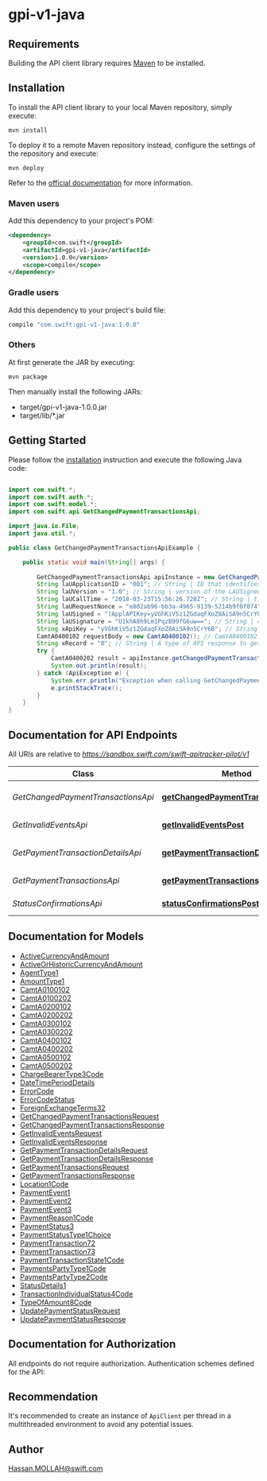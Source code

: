 # gpi-v1-java

## Requirements

Building the API client library requires [Maven](https://maven.apache.org/) to be installed.

## Installation

To install the API client library to your local Maven repository, simply execute:

```shell
mvn install
```

To deploy it to a remote Maven repository instead, configure the settings of the repository and execute:

```shell
mvn deploy
```

Refer to the [official documentation](https://maven.apache.org/plugins/maven-deploy-plugin/usage.html) for more information.

### Maven users

Add this dependency to your project's POM:

```xml
<dependency>
    <groupId>com.swift</groupId>
    <artifactId>gpi-v1-java</artifactId>
    <version>1.0.0</version>
    <scope>compile</scope>
</dependency>
```

### Gradle users

Add this dependency to your project's build file:

```groovy
compile "com.swift:gpi-v1-java:1.0.0"
```

### Others

At first generate the JAR by executing:

    mvn package

Then manually install the following JARs:

* target/gpi-v1-java-1.0.0.jar
* target/lib/*.jar

## Getting Started

Please follow the [installation](#installation) instruction and execute the following Java code:

```java

import com.swift.*;
import com.swift.auth.*;
import com.swift.model.*;
import com.swift.api.GetChangedPaymentTransactionsApi;

import java.io.File;
import java.util.*;

public class GetChangedPaymentTransactionsApiExample {

    public static void main(String[] args) {
        
        GetChangedPaymentTransactionsApi apiInstance = new GetChangedPaymentTransactionsApi();
        String laUApplicationID = "001"; // String | ID that identifies the application generationg the API and used by the gpi Connector to retrieve the related LAU keys
        String laUVersion = "1.0"; // String | version of the LAUSigned header. Mandatory. \"1.0\" for this first release
        String laUCallTime = "2018-03-23T15:56:26.728Z"; // String | timestamp in UTC of the API call in the format YYYY-MM-DDTHH:MM:SS.sssZ
        String laURequestNonce = "e802ab96-bb3a-4965-9139-5214b9f0f074"; // String | a random value generated by the client. Provided with the request and copied by the gpi Connector on the response
        String laUSigned = "(ApplAPIKey=yVGhKiV5z1ZGdaqFXoZ8AiSA9n5CrY6B),(RBACRole=[FullViewer/Scope/cclabeb0])"; // String | service specific HTTP headers
        String laUSignature = "U1khA8h9Lm1PqzB99fG6uw=="; // String | contains the LAU signature, base64 ecoded
        String xApiKey = "yVGhKiV5z1ZGdaqFXoZ8AiSA9n5CrY6B"; // String | An API key given to your application to authenticate against the sandbox URL
        CamtA0400102 requestBody = new CamtA0400102(); // CamtA0400102 | Last Changed Payment Transactions Request
        String xRecord = "0"; // String | A type of API response to get from API Sandbox. A value between 1 and 13
        try {
            CamtA0400202 result = apiInstance.getChangedPaymentTransactionsPost(laUApplicationID, laUVersion, laUCallTime, laURequestNonce, laUSigned, laUSignature, xApiKey, requestBody, xRecord);
            System.out.println(result);
        } catch (ApiException e) {
            System.err.println("Exception when calling GetChangedPaymentTransactionsApi#getChangedPaymentTransactionsPost");
            e.printStackTrace();
        }
    }
}

```

## Documentation for API Endpoints

All URIs are relative to *https://sandbox.swift.com/swift-apitracker-pilot/v1*

Class | Method | HTTP request | Description
------------ | ------------- | ------------- | -------------
*GetChangedPaymentTransactionsApi* | [**getChangedPaymentTransactionsPost**](docs/GetChangedPaymentTransactionsApi.md#getChangedPaymentTransactionsPost) | **POST** /get_changed_payment_transactions | Get Changed Payment Transactions
*GetInvalidEventsApi* | [**getInvalidEventsPost**](docs/GetInvalidEventsApi.md#getInvalidEventsPost) | **POST** /get_invalid_events | Get Invalid Events
*GetPaymentTransactionDetailsApi* | [**getPaymentTransactionDetailsPost**](docs/GetPaymentTransactionDetailsApi.md#getPaymentTransactionDetailsPost) | **POST** /get_payment_transaction_details | Get Payment Transaction Details
*GetPaymentTransactionsApi* | [**getPaymentTransactionsPost**](docs/GetPaymentTransactionsApi.md#getPaymentTransactionsPost) | **POST** /get_payment_transactions | Get Payment Transactions
*StatusConfirmationsApi* | [**statusConfirmationsPost**](docs/StatusConfirmationsApi.md#statusConfirmationsPost) | **POST** /status_confirmations | Status Confirmations


## Documentation for Models

 - [ActiveCurrencyAndAmount](docs/ActiveCurrencyAndAmount.md)
 - [ActiveOrHistoricCurrencyAndAmount](docs/ActiveOrHistoricCurrencyAndAmount.md)
 - [AgentType1](docs/AgentType1.md)
 - [AmountType1](docs/AmountType1.md)
 - [CamtA0100102](docs/CamtA0100102.md)
 - [CamtA0100202](docs/CamtA0100202.md)
 - [CamtA0200102](docs/CamtA0200102.md)
 - [CamtA0200202](docs/CamtA0200202.md)
 - [CamtA0300102](docs/CamtA0300102.md)
 - [CamtA0300202](docs/CamtA0300202.md)
 - [CamtA0400102](docs/CamtA0400102.md)
 - [CamtA0400202](docs/CamtA0400202.md)
 - [CamtA0500102](docs/CamtA0500102.md)
 - [CamtA0500202](docs/CamtA0500202.md)
 - [ChargeBearerType3Code](docs/ChargeBearerType3Code.md)
 - [DateTimePeriodDetails](docs/DateTimePeriodDetails.md)
 - [ErrorCode](docs/ErrorCode.md)
 - [ErrorCodeStatus](docs/ErrorCodeStatus.md)
 - [ForeignExchangeTerms32](docs/ForeignExchangeTerms32.md)
 - [GetChangedPaymentTransactionsRequest](docs/GetChangedPaymentTransactionsRequest.md)
 - [GetChangedPaymentTransactionsResponse](docs/GetChangedPaymentTransactionsResponse.md)
 - [GetInvalidEventsRequest](docs/GetInvalidEventsRequest.md)
 - [GetInvalidEventsResponse](docs/GetInvalidEventsResponse.md)
 - [GetPaymentTransactionDetailsRequest](docs/GetPaymentTransactionDetailsRequest.md)
 - [GetPaymentTransactionDetailsResponse](docs/GetPaymentTransactionDetailsResponse.md)
 - [GetPaymentTransactionsRequest](docs/GetPaymentTransactionsRequest.md)
 - [GetPaymentTransactionsResponse](docs/GetPaymentTransactionsResponse.md)
 - [Location1Code](docs/Location1Code.md)
 - [PaymentEvent1](docs/PaymentEvent1.md)
 - [PaymentEvent2](docs/PaymentEvent2.md)
 - [PaymentEvent3](docs/PaymentEvent3.md)
 - [PaymentReason1Code](docs/PaymentReason1Code.md)
 - [PaymentStatus3](docs/PaymentStatus3.md)
 - [PaymentStatusType1Choice](docs/PaymentStatusType1Choice.md)
 - [PaymentTransaction72](docs/PaymentTransaction72.md)
 - [PaymentTransaction73](docs/PaymentTransaction73.md)
 - [PaymentTransactionState1Code](docs/PaymentTransactionState1Code.md)
 - [PaymentsPartyType1Code](docs/PaymentsPartyType1Code.md)
 - [PaymentsPartyType2Code](docs/PaymentsPartyType2Code.md)
 - [StatusDetails1](docs/StatusDetails1.md)
 - [TransactionIndividualStatus4Code](docs/TransactionIndividualStatus4Code.md)
 - [TypeOfAmount8Code](docs/TypeOfAmount8Code.md)
 - [UpdatePaymentStatusRequest](docs/UpdatePaymentStatusRequest.md)
 - [UpdatePaymentStatusResponse](docs/UpdatePaymentStatusResponse.md)


## Documentation for Authorization

All endpoints do not require authorization.
Authentication schemes defined for the API:

## Recommendation

It's recommended to create an instance of `ApiClient` per thread in a multithreaded environment to avoid any potential issues.

## Author

Hassan.MOLLAH@swift.com


